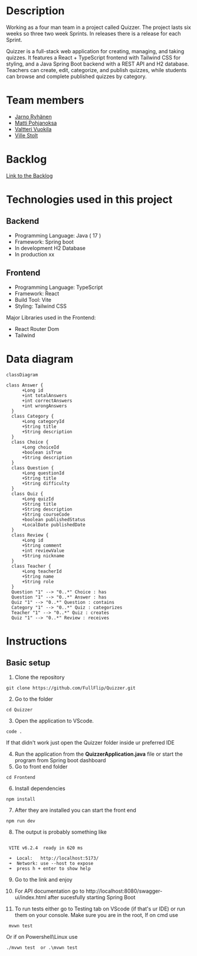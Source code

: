 # Description
Working as a four man team in a project called Quizzer. The project lasts six weeks so three two week Sprints. In releases there is a release for each Sprint. 

Quizzer is a full-stack web application for creating, managing, and taking quizzes. It features a React + TypeScript frontend with Tailwind CSS for styling, and a Java Spring Boot backend with a REST API and H2 database. Teachers can create, edit, categorize, and publish quizzes, while students can browse and complete published quizzes by category.

# Team members
* [Jarno Ryhänen](https://github.com/JarnoRyhanen)
* [Matti Pohjanoksa](https://github.com/MatPohj)
* [Valtteri Vuokila](https://github.com/Valheri)
* [Ville Stolt](https://github.com/Vsto99)
  
# Backlog
[Link to the Backlog](https://github.com/orgs/FullFlip/projects/1)

# Technologies used in this project
## Backend
- Programming Language: Java ( 17 ) 
- Framework: Spring boot
- In development H2 Database
- In production xx
## Frontend
- Programming Language: TypeScript
- Framework: React
- Build Tool: Vite
- Styling: Tailwind CSS
  
Major Libraries used in the Frontend:
   - React Router Dom
   - Tailwind

# Data diagram
```mermaid
classDiagram

class Answer {
      +Long id
      +int totalAnswers
      +int correctAnswers
      +int wrongAnswers
  }
  class Category {
      +Long categoryId
      +String title
      +String description
  }
  class Choice {
      +Long choiceId
      +boolean isTrue
      +String description
  }
  class Question {
      +Long questionId
      +String title
      +String difficulty
  }
  class Quiz {
      +Long quizId
      +String title
      +String description
      +String courseCode
      +boolean publishedStatus
      +LocalDate publishedDate
  }
  class Review {
      +Long id
      +String comment
      +int reviewValue
      +String nickname
  }
  class Teacher {
      +Long teacherId
      +String name
      +String role
  }
  Question "1" --> "0..*" Choice : has
  Question "1" --> "0..*" Answer : has
  Quiz "1" --> "0..*" Question : contains
  Category "1" --> "0..*" Quiz : categorizes
  Teacher "1" --> "0..*" Quiz : creates
  Quiz "1" --> "0..*" Review : receives
```
# Instructions
## Basic setup
1. Clone the repository
 ```
git clone https://github.com/FullFlip/Quizzer.git
 ```
2. Go to the folder
 ```
cd Quizzer
 ```
3. Open the application to VScode.
 ```
code .
 ```
If that didn't work just open the Quizzer folder inside ur preferred IDE

4. Run the application from the __QuizzerApplication.java__ file or start the program from Spring boot dashboard
5. Go to front end folder
 ```
cd Frontend
 ```
6. Install dependencies
 ```
npm install
 ```
7. After they are installed you can start the front end
 ```
npm run dev
 ```
8. The output is probably something like
 ```

  VITE v6.2.4  ready in 620 ms

  ➜  Local:   http://localhost:5173/
  ➜  Network: use --host to expose
  ➜  press h + enter to show help
 ```
9. Go to the link and enjoy

10. For API documentation go to http://localhost:8080/swagger-ui/index.html  after sucesfully starting Spring Boot

11. To run tests either go to Testing tab on VScode (if that's ur IDE) or run them on your console.
Make sure you are in the root,
If on cmd use
 ```
  mvwn test
 ```
Or if on Powershell\Linux use
 ```
./mvwn test  or .\mvwn test
 ```
